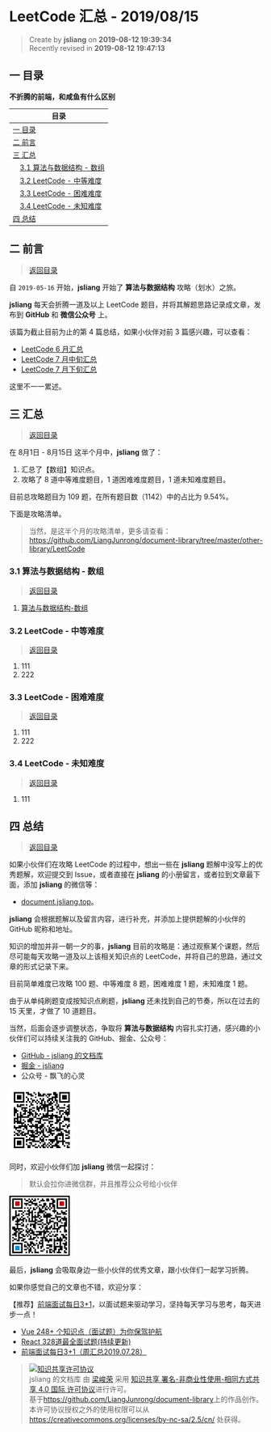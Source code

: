 LeetCode 汇总 - 2019/08/15
===

> Create by **jsliang** on **2019-08-12 19:39:34**  
> Recently revised in **2019-08-12 19:47:13**

## <a name="chapter-one" id="chapter-one">一 目录</a>

**不折腾的前端，和咸鱼有什么区别**

| 目录 |
| --- | 
| [一 目录](#chapter-one) | 
| <a name="catalog-chapter-two" id="catalog-chapter-two"></a>[二 前言](#chapter-two) |
| <a name="catalog-chapter-three" id="catalog-chapter-three"></a>[三 汇总](#chapter-three) |
| &emsp;[3.1 算法与数据结构 - 数组](#chapter-three-one) |
| &emsp;[3.2 LeetCode - 中等难度](#chapter-three-two) |
| &emsp;[3.3 LeetCode - 困难难度](#chapter-three-three) |
| &emsp;[3.4 LeetCode - 未知难度](#chapter-three-four) |
| <a name="catalog-chapter-four" id="catalog-chapter-four"></a>[四 总结](#chapter-four) |

## <a name="chapter-two" id="chapter-two">二 前言</a>

> [返回目录](#chapter-one)

自 `2019-05-16` 开始，**jsliang** 开始了 **算法与数据结构** 攻略（划水）之旅。

**jsliang** 每天会折腾一道及以上 LeetCode 题目，并将其解题思路记录成文章，发布到 **GitHub** 和 **微信公众号** 上。

该篇为截止目前为止的第 4 篇总结，如果小伙伴对前 3 篇感兴趣，可以查看：

* [LeetCode 6 月汇总](https://github.com/LiangJunrong/document-library/blob/master/other-library/LeetCode/LeetCode-summary/2019-06.md)
* [LeetCode 7 月中旬汇总](https://github.com/LiangJunrong/document-library/blob/master/other-library/LeetCode/LeetCode-summary/2019-07-15.md)
* [LeetCode 7 月下旬汇总](https://github.com/LiangJunrong/document-library/blob/master/other-library/LeetCode/LeetCode-summary/2019-07-30.md)

这里不一一累述。

## <a name="chapter-three" id="chapter-three">三 汇总</a>

> [返回目录](#chapter-one)

在 8月1日 - 8月15日 这半个月中，**jsliang** 做了：

1. 汇总了【数组】知识点。
2. 攻略了 8 道中等难度题目，1 道困难难度题目，1 道未知难度题目。

目前总攻略题目为 109 题，在所有题目数（1142）中的占比为 9.54%。

下面是攻略清单。

> 当然，是这半个月的攻略清单，更多请查看：https://github.com/LiangJunrong/document-library/tree/master/other-library/LeetCode

### <a name="chapter-three-one" id="chapter-three-one">3.1 算法与数据结构 - 数组</a>

> [返回目录](#chapter-one)

1. [算法与数据结构-数组](https://github.com/LiangJunrong/document-library/blob/master/other-library/LeetCode/algorithms-and-data-structures/%E6%95%B0%E7%BB%84.md)

### <a name="chapter-three-two" id="chapter-three-two">3.2 LeetCode - 中等难度</a>

> [返回目录](#chapter-one)

1. 111
2. 222

### <a name="chapter-three-three" id="chapter-three-three">3.3 LeetCode - 困难难度</a>

> [返回目录](#chapter-one)

1. 111
2. 222

### <a name="chapter-three-four" id="chapter-three-four">3.4 LeetCode - 未知难度</a>

> [返回目录](#chapter-one)

1. 111

## <a name="chapter-four" id="chapter-four">四 总结</a>

> [返回目录](#chapter-one)

如果小伙伴们在攻略 LeetCode 的过程中，想出一些在 **jsliang** 题解中没写上的优秀题解，欢迎提交到 Issue，或者直接在 **jsliang** 的小册留言，或者拉到文章最下面，添加 **jsliang** 的微信等：

* [document.jsliang.top](http://document.jsliang.top/)。

**jsliang** 会根据题解以及留言内容，进行补充，并添加上提供题解的小伙伴的 GitHub 昵称和地址。

知识的增加并非一朝一夕的事，**jsliang** 目前的攻略是：通过观察某个课题，然后尽可能每天攻略一道及以上该相关知识点的 LeetCode，并将自己的思路，通过文章的形式记录下来。

目前简单难度已攻略 100 题、中等难度 8 题，困难难度 1 题，未知难度 1 题。

由于从单纯刷题变成按知识点刷题，**jsliang** 还未找到自己的节奏，所以在过去的 15 天里，才做了 10 道题目。

当然，后面会逐步调整状态，争取将 **算法与数据结构** 内容扎实打通，感兴趣的小伙伴们可以持续关注我的 GitHub、掘金、公众号：

* [GitHub - jsliang 的文档库](https://github.com/LiangJunrong/document-library)
* [掘金 - jsliang](https://juejin.im/user/584613ba128fe10058b3cf68/posts)
* 公众号 - 飘飞的心灵

![图](../../../public-repertory/img/z-small-wechat-public-address.jpg)

同时，欢迎小伙伴们加 **jsliang** 微信一起探讨：

> 默认会拉你进微信群，并且推荐公众号给小伙伴

![图](../../../public-repertory/img/z-small-wechat.jpeg)

最后，**jsliang** 会吸取身边一些小伙伴的优秀文章，跟小伙伴们一起学习折腾。

如果你感觉自己的文章也不错，欢迎分享：

【推荐】[前端面试每日3+1](https://github.com/haizlin/fe-interview)，以面试题来驱动学习，坚持每天学习与思考，每天进步一点！

* [Vue 248+ 个知识点（面试题）为你保驾护航](https://juejin.im/post/5d153267e51d4510624f9809)
* [React 328道最全面试题(持续更新)](https://juejin.im/post/5d310e8bf265da1bd261259d)
* [前端面试每日3+1（周汇总2019.07.28）](https://juejin.im/post/5d3d57d7f265da1b80208ec2)

> <a rel="license" href="http://creativecommons.org/licenses/by-nc-sa/4.0/"><img alt="知识共享许可协议" style="border-width:0" src="https://i.creativecommons.org/l/by-nc-sa/4.0/88x31.png" /></a><br /><span xmlns:dct="http://purl.org/dc/terms/" property="dct:title">jsliang 的文档库</span> 由 <a xmlns:cc="http://creativecommons.org/ns#" href="https://github.com/LiangJunrong/document-library" property="cc:attributionName" rel="cc:attributionURL">梁峻荣</a> 采用 <a rel="license" href="http://creativecommons.org/licenses/by-nc-sa/4.0/">知识共享 署名-非商业性使用-相同方式共享 4.0 国际 许可协议</a>进行许可。<br />基于<a xmlns:dct="http://purl.org/dc/terms/" href="https://github.com/LiangJunrong/document-library" rel="dct:source">https://github.com/LiangJunrong/document-library</a>上的作品创作。<br />本许可协议授权之外的使用权限可以从 <a xmlns:cc="http://creativecommons.org/ns#" href="https://creativecommons.org/licenses/by-nc-sa/2.5/cn/" rel="cc:morePermissions">https://creativecommons.org/licenses/by-nc-sa/2.5/cn/</a> 处获得。